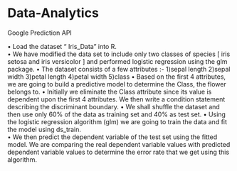# Data-Analytics


Google Prediction API

•	Load the dataset “ Iris_Data”  into R.  
•	We have  modified the data set to include only two classes of species [ iris setosa and iris versicolor ] and performed logistic regression using the glm package.
•	The dataset consists of a few attributes :-
1)sepal length 
2)sepal width
3)petal length
4)petal width
5)class
•	Based on the first 4 attributes, we are going to build a predictive model to determine the Class, the flower belongs to.
•	Initially we eliminate the Class attribute since its value is dependent upon the first 4 attributes.  We then write a condition statement describing the discriminant boundary.
•	We shall shuffle the dataset and then use only 60% of the data as training set and 40% as test set.
•	Using the logistic regression algorithm (glm) we are going to train the data and fit the model using ds_train.  
•	We then predict the dependent variable of the test set using the fitted model. We are comparing the real dependent variable values with predicted dependent variable values to determine the error rate that we get using this algorithm.



	


